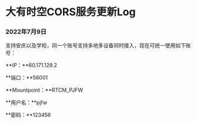 # 大有时空CORS服务更新Log 

### 2022年7月9日 

支持安庆以及学校，同一个账号支持多地多设备同时接入，现在可统一使用如下账号： 
 
**IP：**60.171.129.2 
 
**端口：**56001 

**Mountpoint：**RTCM_PJFW 

**用户名：**pjfw 

**密码：**123456 
